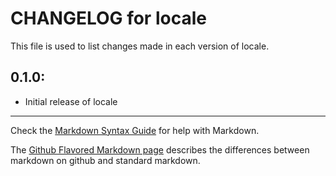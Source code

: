 # CHANGELOG for locale

This file is used to list changes made in each version of locale.

## 0.1.0:

* Initial release of locale

- - - 
Check the [Markdown Syntax Guide](http://daringfireball.net/projects/markdown/syntax) for help with Markdown.

The [Github Flavored Markdown page](http://github.github.com/github-flavored-markdown/) describes the differences between markdown on github and standard markdown.
